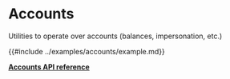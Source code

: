 # Accounts

Utilities to operate over accounts (balances, impersonation, etc.)

{{#include ../examples/accounts/example.md}}

[**Accounts API reference**](../references/Accounts.md)

